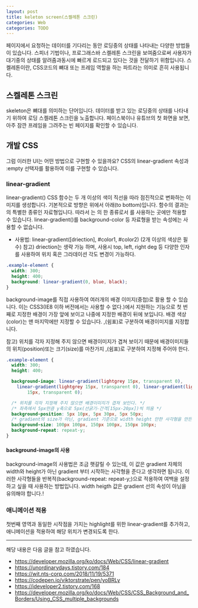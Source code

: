 ```yaml
---
layout: post
title: keleton screen(스켈레톤 스크린)
categories: Web
categories: TODO
---
```


페이지에서 요청하는 데이터를 기다리는 동안 로딩중의 상태를 나타내는 다양한 방법들이 있습니다. 스피너 기법이나, 프로그래스바 스켈레톤 스크린을 보여줌으로써 사용자가 대기중의 상태를 알려줌과동시에 빠르게 로드되고 있다는 것을 전달하기 위함입니다. 스켈레톤이란, CSS코드의 뼈대 또는 프레임 역할을 하는 파트라는 의미로 흔히 사용됩니다.

## 스켈레톤 스크린

skeleton은 뼈대를 의미하는 단어입니다. 데이터를 받고 있는 로딩중의 상태를 나타내기 위하여 로딩 스켈레톤 스크린을 노출합니다. 페이스북이나 유튜브의 첫 화면을 보면, 아주 잠깐 프레임을 그려주는 빈 페이지를 확인할 수 있습니다.

## 개발 CSS

그럼 이러한 UI는 어떤 방법으로 구현할 수 있을까요? CSS의 linear-gradient 속성과 :empty 선택자를 활용하여 이를 구현할 수 있습니다.

### linear-gradient

linear-gradient() CSS 함수는 두 개 이상의 색이 직선을 따라 점진적으로 변화하는 이미지를 생성합니다. 기본적으로 방향은 위에서 아래(to bottom)입니다. 함수의 결과는 <image>의 특별한 종류인 <gradient>자료형입니다. 따라서 <gradient>는 <image>의 한 종류로서 <image>를 사용하는 곳에만 적용할 수 있습니다. linear-gradient()를 background-color 등 <color> 자료형을 받는 속성에는 사용할 수 없습니다.

- 사용법: linear-gradient([driection], #color1, #color2) (2개 이상의 색상은 필수)
  참고) driection는 생략 가능 하며, 사용시 top, left, right deg 등 다양한 인자를 사용하여 위치 혹은 그라데이션 각도 변경이 가능하다.

```css
.example-element {
  width: 300;
  height: 400;
  background: linear-gradient(0, blue, black);
}
```

background-image를 직접 사용하여 여러개의 배경 이미지(중첩)로 활용 할 수 있습니다. 이는 CSS3(IE8 이하 버전에서는 사용할 수 없다.)에서 지원하는 기능으로 첫 번째로 지정한 배경이 가장 앞에 보이고 나중에 지정한 배경이 뒤에 보입니다. 배경 색상(color)는 맨 마지막에만 지정할 수 있습니다. ,(쉼표)로 구분하여 배경이미지를 지정합니다.

참고) 위치를 각자 지정해 주지 않으면 배경이미지가 겹쳐 보이기 때문에 배경이미지들의 위치(position)또는 크기(size)를 마찬가지 ,(쉼표)로 구분하여 지정해 주어야 한다.

```css
.example-element {
  width: 300;
  height: 400;

  background-image: linear-gradient(lightgrey 15px, transparent 0),
    linear-gradient(lightgrey 15px, transparent 0), linear-gradient(lightgrey
        15px, transparent 0);

  /* 위치를 각자 지정해 주지 않으면 배경이미지가 겹쳐 보인다. */
  /* 좌측에서 5px만큼 y축으로 5px(선굵기-간격[15px-20px])씩 띄움 */
  background-position: 5px 10px, 5px 30px, 5px 50px;
  /* gradient의 size가 아닌, gradient 기준으로 width height 만한 사각형을 만든다고 생각 하자 */
  background-size: 100px 100px, 150px 100px, 150px 100px;
  background-repeat: repeat-y;
}
```

#### background-image의 사용
background-image의 사용법은 조금 햇갈릴 수 있는데, 이 값은 gradient 자체의 width와 height가 아닌 gradient 부터 시작하는 사각형을 준다고 생각하면 됩니다. 이러한 사각형들을 반복적(background-repeat: repeat-y;)으로 적용하여 여백을 설정하고 싶을 때 사용하는 방법입니다. width heigth 값은 gradient 선의 속성이 아님을 유의해야 합니다.!

### 애니메이션 적용
첫번째 영역과 동일한 시작점을 가지는 highlight를 위한 linear-gradient를 추가하고, 애니메이션을 적용하여 해당 위치가 변경되도록 한다.

---

해당 내용은 다음 글을 참고 하였습니다.

- https://developer.mozilla.org/ko/docs/Web/CSS/linear-gradient
- https://unordinarydays.tistory.com/184
- https://wit.nts-corp.com/2018/11/19/5371
- https://codepen.io/viktorstrate/pen/yoBRLy
- https://ideveloper2.tistory.com/168
- https://developer.mozilla.org/ko/docs/Web/CSS/CSS_Background_and_Borders/Using_CSS_multiple_backgrounds
